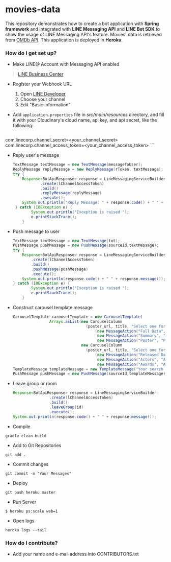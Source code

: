 # movies-data #

This repository demonstrates how to create a bot application with **Spring framework** and integrated with **LINE Messaging API** and **LINE Bot SDK** to show the usage of LINE Messaging API's feature. Movies' data is retrieved from [OMDb API](https://www.omdbapi.com/). This application is deployed in **Heroku**.

### How do I get set up? ###
* Make LINE@ Account with Messaging API enabled
> [LINE Business Center](https://business.line.me/en/)

* Register your Webhook URL
	1. Open [LINE Developer](https://developers.line.me/)
	2. Choose your channel
	3. Edit "Basic Information"

* Add `application.properties` file in *src/main/resources* directory, and fill it with your Cloudinary's cloud name, api key, and api secret, like the following:

	```ini
com.linecorp.channel_secret=<your_channel_secret>
com.linecorp.channel_access_token=<your_channel_access_token>
	```

* Reply user's message

	```java
	TextMessage textMessage = new TextMessage(messageToUser);
   	ReplyMessage replyMessage = new ReplyMessage(rToken, textMessage);
   	try {
   		Response<BotApiResponse> response = LineMessagingServiceBuilder
                .create(lChannelAccessToken)
                .build()
                .replyMessage(replyMessage)
                .execute();
      	System.out.println("Reply Message: " + response.code() + " " + response.message());
     } catch (IOException e) {
        	System.out.println("Exception is raised ");
            e.printStackTrace();
        }
	```

* Push message to user

	```java
	TextMessage textMessage = new TextMessage(txt);
    PushMessage pushMessage = new PushMessage(sourceId,textMessage);
    try {
    	Response<BotApiResponse> response = LineMessagingServiceBuilder
            .create(lChannelAccessToken)
            .build()
            .pushMessage(pushMessage)
            .execute();
        System.out.println(response.code() + " " + response.message());
    } catch (IOException e) {
            System.out.println("Exception is raised ");
            e.printStackTrace();
        }
	```

* Construct carousel template message

	```java
	CarouselTemplate carouselTemplate = new CarouselTemplate(
                    Arrays.asList(new CarouselColumn
                                    (poster_url, title, "Select one for more info", Arrays.asList
                                        (new MessageAction("Full Data", "Title \"" + title + "\""),
                                         new MessageAction("Summary", "Plot \"" + title + "\""),
                                         new MessageAction("Poster", "Poster \"" + title + "\""))),
                                  new CarouselColumn
                                    (poster_url, title, "Select one for more info", Arrays.asList
                                        (new MessageAction("Released Date", "Released \"" + title + "\""),
                                         new MessageAction("Actors", "Actors \"" + title + "\""),
                                         new MessageAction("Awards", "Awards \"" + title + "\"")))));
   TemplateMessage templateMessage = new TemplateMessage("Your search result", carouselTemplate);
    PushMessage pushMessage = new PushMessage(sourceId,templateMessage);
	```

* Leave group or room

	```java
	Response<BotApiResponse> response = LineMessagingServiceBuilder
                    .create(lChannelAccessToken)
                    .build()
                    .leaveGroup(id)
                    .execute();
    System.out.println(response.code() + " " + response.message());
	```

* Compile

`gradle clean build`

* Add to Git Repositories

`git add .`

* Commit changes

`git commit -m "Your Messages"`

* Deploy

`git push heroku master`

* Run Server

`$ heroku ps:scale web=1`

* Open logs

`heroku logs --tail`


### How do I contribute? ###

* Add your name and e-mail address into CONTRIBUTORS.txt
